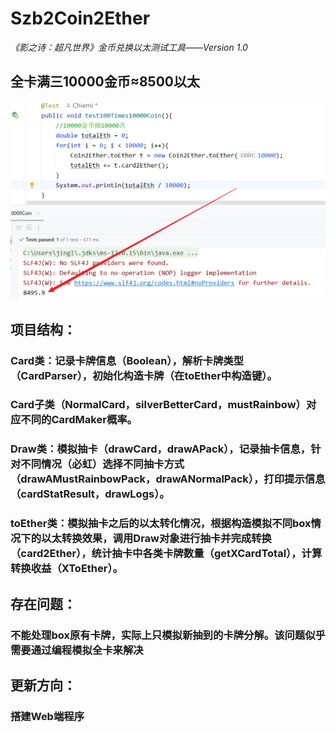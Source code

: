 ﻿# Szb2Coin2Ether

*《影之诗：超凡世界》金币兑换以太测试工具——Version 1.0*

## 全卡满三10000金币≈8500以太

![image-20250708185109722](https://github.com/kair998/Szb2Coin2Ether/blob/main/README-HISTORY/demoImage.png)

## 项目结构：

### Card类：记录卡牌信息（Boolean），解析卡牌类型（CardParser），初始化构造卡牌（在toEther中构造键）。

### Card子类（NormalCard，silverBetterCard，mustRainbow）对应不同的CardMaker概率。

### Draw类：模拟抽卡（drawCard，drawAPack），记录抽卡信息，针对不同情况（必虹）选择不同抽卡方式（drawAMustRainbowPack，drawANormalPack），打印提示信息（cardStatResult，drawLogs）。

### toEther类：模拟抽卡之后的以太转化情况，根据构造模拟不同box情况下的以太转换效果，调用Draw对象进行抽卡并完成转换（card2Ether），统计抽卡中各类卡牌数量（getXCardTotal），计算转换收益（XToEther）。

## 存在问题：

### 不能处理box原有卡牌，实际上只模拟新抽到的卡牌分解。该问题似乎需要通过编程模拟全卡来解决

## 更新方向：

### 搭建Web端程序
